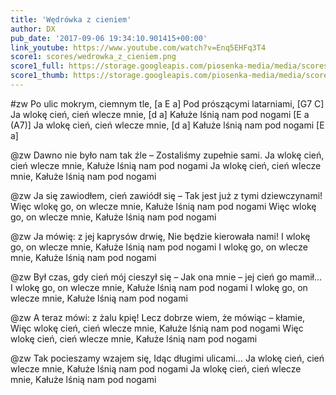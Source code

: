 ```yaml
---
title: 'Wędrówka z cieniem'
author: DX
pub_date: '2017-09-06 19:34:10.901415+00:00'
link_youtube: https://www.youtube.com/watch?v=Enq5EHFq3T4
score1: scores/wedrowka_z_cieniem.png
score1_full: https://storage.googleapis.com/piosenka-media/media/scores/wedrowka_z_cieniem.png
score1_thumb: https://storage.googleapis.com/piosenka-media/media/scores/wedrowka_z_cieniem.png.180x0_q85_upscale.png
---
```


#zw
Po ulic mokrym, ciemnym tle, [a E a]
Pod prószącymi latarniami, [G7 C]
Ja wlokę cień, cień wlecze mnie, [d a]
Kałuże lśnią nam pod nogami [E a (A7)]
Ja wlokę cień, cień wlecze mnie, [d a]
Kałuże lśnią nam pod nogami [E a]

@zw
Dawno nie było nam tak źle –
Zostaliśmy zupełnie sami.
Ja wlokę cień, cień wlecze mnie,
Kałuże lśnią nam pod nogami
Ja wlokę cień, cień wlecze mnie,
Kałuże lśnią nam pod nogami

@zw
Ja się zawiodłem, cień zawiódł się –
Tak jest już z tymi dziewczynami!
Więc wlokę go, on wlecze mnie,
Kałuże lśnią nam pod nogami
Więc wlokę go, on wlecze mnie,
Kałuże lśnią nam pod nogami

@zw
Ja mówię: z jej kaprysów drwię,
Nie będzie kierowała nami!
I wlokę go, on wlecze mnie,
Kałuże lśnią nam pod nogami
I wlokę go, on wlecze mnie,
Kałuże lśnią nam pod nogami

@zw
Był czas, gdy cień mój cieszył się –
Jak ona mnie – jej cień go mamił…
I wlokę go, on wlecze mnie,
Kałuże lśnią nam pod nogami
I wlokę go, on wlecze mnie,
Kałuże lśnią nam pod nogami

@zw
A teraz mówi: z żalu kpię!
Lecz dobrze wiem, że mówiąc – kłamie,
Więc wlokę cień, cień wlecze mnie,
Kałuże lśnią nam pod nogami
Więc wlokę cień, cień wlecze mnie,
Kałuże lśnią nam pod nogami

@zw
Tak pocieszamy wzajem się,
Idąc długimi ulicami…
Ja wlokę cień, cień wlecze mnie,
Kałuże lśnią nam pod nogami
Ja wlokę cień, cień wlecze mnie,
Kałuże lśnią nam pod nogami